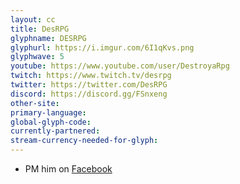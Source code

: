 ```yaml
---
layout: cc
title: DesRPG
glyphname: DESRPG
glyphurl: https://i.imgur.com/6I1qKvs.png
glyphwave: 5
youtube: https://www.youtube.com/user/DestroyaRpg
twitch: https://www.twitch.tv/desrpg
twitter: https://twitter.com/DesRPG
discord: https://discord.gg/FSnxeng
other-site: 
primary-language: 
global-glyph-code: 
currently-partnered: 
stream-currency-needed-for-glyph: 
---
```

* PM him on [Facebook](https://www.facebook.com/DesRPG)
